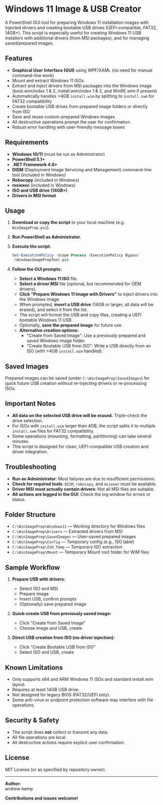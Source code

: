 # Windows 11 Image & USB Creator

A PowerShell GUI tool for preparing Windows 11 installation images with injected drivers and creating bootable USB drives (UEFI-compatible, FAT32, 14GB+). This script is especially useful for creating Windows 11 USB installers with additional drivers (from MSI packages), and for managing saved/prepared images.

## Features

- **Graphical User Interface (GUI)** using WPF/XAML (no need for manual command-line work)
- Mount and extract Windows 11 ISOs
- Extract and inject drivers from MSI packages into the Windows image (boot.wim/index 1 & 2, install.wim/index 1 & 2, and WinRE.wim if present)
- Automatically handles >4GB `install.wim` by splitting to `install.swm` for FAT32 compatibility
- Create bootable USB drives from prepared image folders or directly from ISO
- Save and reuse custom-prepared Windows images
- All destructive operations prompt the user for confirmation
- Robust error handling with user-friendly message boxes

## Requirements

- **Windows 10/11** (must be run as Administrator)
- **PowerShell 5.1+**
- **.NET Framework 4.6+**
- **DISM** (Deployment Image Servicing and Management) command-line tool (included in Windows)
- **Robocopy** (included in Windows)
- **msiexec** (included in Windows)
- **ISO and USB drive (14GB+)**
- **Drivers in MSI format**

## Usage

1. **Download or copy the script** to your local machine (e.g. `WinImagePrep.ps1`).

2. **Run PowerShell as Administrator.**

3. **Execute the script**:
   ```powershell
   Set-ExecutionPolicy -Scope Process -ExecutionPolicy Bypass
   .\WindowsImagePrepTool.ps1
   ```

4. **Follow the GUI prompts:**
    - **Select a Windows 11 ISO** file.
    - **Select a driver MSI** file (optional, but recommended for OEM drivers).
    - **Click "Prepare Windows 11 Image with Drivers"** to inject drivers into the Windows image.
    - When prompted, **insert a USB drive** (14GB or larger; all data will be erased), and select it from the list.
    - The script will format the USB and copy files, creating a UEFI bootable Windows 11 USB.
    - Optionally, **save the prepared image** for future use.
    - **Alternative creation options:**
        - "Create from Saved Image": Use a previously prepared and saved Windows image folder.
        - "Create Bootable USB from ISO": Write a USB directly from an ISO (with >4GB `install.wim` handled).

## Saved Images

Prepared images can be saved (under `C:\WinImagePrep\SavedImages`) for quick future USB creation without re-injecting drivers or re-processing ISOs.

## Important Notes

- **All data on the selected USB drive will be erased.** Triple-check the drive selection.
- For ISOs with `install.wim` larger than 4GB, the script splits it to multiple `install.swm` files for FAT32 compatibility.
- Some operations (mounting, formatting, partitioning) can take several minutes.
- This script is designed for clean, UEFI-compatible USB creation and driver integration.

## Troubleshooting

- **Run as Administrator**: Most failures are due to insufficient permissions.
- **Check for required tools**: `DISM`, `robocopy`, and `msiexec` must be available.
- **Driver MSI must actually contain drivers**: Not all MSI files are suitable.
- **All actions are logged in the GUI**: Check the log window for errors or status.

## Folder Structure

- `C:\WinImagePrep\Windows11` — Working directory for Windows files
- `C:\WinImagePrep\Drivers` — Extracted drivers from MSI
- `C:\WinImagePrep\SavedImages` — User-saved prepared images
- `C:\WinImagePrep\Config` — Temporary config (e.g., ISO label)
- `C:\WinImagePrep\ISO_Temp` — Temporary ISO extraction
- `C:\WinImagePrep\Mount` — Temporary Mount root folder for WIM files

## Sample Workflow

1. **Prepare USB with drivers:**
    - Select ISO and MSI
    - Prepare image
    - Insert USB, confirm prompts
    - (Optionally) save prepared image

2. **Quick-create USB from previously saved image:**
    - Click "Create from Saved Image"
    - Choose image and USB, create

3. **Direct USB creation from ISO (no driver injection):**
    - Click "Create Bootable USB from ISO"
    - Select ISO and USB, create

## Known Limitations

- Only supports x64 and ARM Windows 11 ISOs and standard install.wim layout.
- Requires at least 14GB USB drive.
- Not designed for legacy BIOS (FAT32/UEFI only).
- Some anti-virus or endpoint protection software may interfere with file operations.

## Security & Safety

- The script does **not** collect or transmit any data.
- All file operations are local.
- All destructive actions require explicit user confirmation.

## License

MIT License (or as specified by repository owner).

---

**Author:**  
andrew-kemp

**Contributions and issues welcome!**

```
